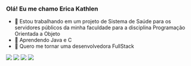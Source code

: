 ### Olá! Eu me chamo Erica Kathlen

- 🔭 Estou trabalhando em um projeto de Sistema de Saúde para os servidores públicos da minha faculdade para a disciplina Programação Orientada a Objeto
- 🌱 Aprendendo Java e C
- 🐸 Quero me tornar uma desenvolvedora FullStack

<div>
  <a href="mailto:kathlen.erica@gmail.com" target="_blank"><img src="https://img.shields.io/badge/Gmail-D14836?style=for-the-badge&logo=gmail&logoColor=white" target="_blank"></a>
  <a href="https://instagram.com/ericakathlen" target="_blank"><img src="https://img.shields.io/badge/-Instagram-%23E4405F?style=for-the-badge&logo=instagram&logoColor=white" target="_blank"></a>
  <a href="https://www.linkedin.com/in/erica-kathlen-de-andrade-dos-santos-961086231" target="_blank"><img src="https://img.shields.io/badge/-LinkedIn-%230077B5?style=for-the-badge&logo=linkedin&logoColor=white" target="_blank"></a>
  <a href= "https://br.pinterest.com/ericakathlen" target="_blank"><img src="https://img.shields.io/badge/Pinterest-%23E60023.svg?&style=for-the-badge&logo=Pinterest&logoColor=white"_blank"></a>
  
</div>
